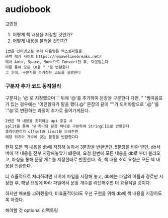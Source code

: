 # audiobook
고민점  
1. 어떻게 책 내용을 저장할 것인가?
2. 어떻게 내용을 불러올 것인가?

```
1번은 인터넷으로 부터 다운받은 텍스트파일을
공백 제거 사이트 https://removelinebreaks.net/
에서 Auto, Space, None으로 Convert한 후, 다운받는다
이를 통해 모든 \n을 " "로 변환한다
그 후에, 구분자를 추가하는 코드를 실행한다
```

### 구분자 추가 코드 동작원리
구분자는 '@'로 지정했으며 '.' 뒤에 '@'를 추가하여 문장을 구분한다
다만, " "쌍따옴표가 있는 경우에는  "어린왕자가 말을 했다.@"
문장의 끝이 '"'가 되어야함으로
'.@\"'를 '.\"@'로 변환하는 과정이 추가로 들어가게된다.

```
2번은 책 내용을 조회하는 api 호출 시  
split을 통해 '@'하나당 문장 하나로 구분하여 String[]으로 반환한다
클라이언트가 offset과 limit을 보내주면  
해당 위치와 개수에 맞는 문장을 반환한다다
```


현재 모든 책 내용을 db에 저장해 놓아서
3문장을 반환받던, 5문장을 반환 받던, db서버에 책 내용을 전부 저장해놓았기 떄문에,
요청 한번에 모든 내용을 db로 부터 불러오고, 파싱을 통해 문장 개수를 지정한대로 반환한다.
즉, 책 내용 조회 요청은 모든 책 내용을 반환한다.

더 효율적으로 처리하려면 서버에 파일을 저장해 놓고,
db에는 파일의 이름과 경로만 저장한 후,
해당 요청에 따라 파일에서 문장 개수를 리턴해주면 더 효율적일 것이다.

하지만 배포를 고려했을때, 비효율적이라도 우선 구현을 위해 db에 책 내용을 저장하도록 하겠다.

해야할 것
optional 리팩토링
